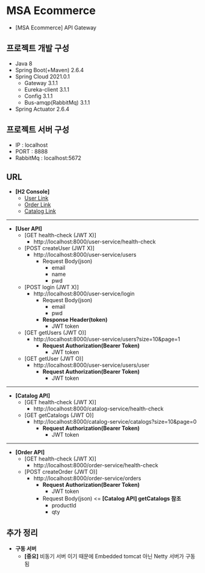 # MSA Ecommerce
- [MSA Ecommerce] API Gateway

## 프로젝트 개발 구성
- Java 8
- Spring Boot(+Maven) 2.6.4
- Spring Cloud 2021.0.1
  - Gateway 3.1.1
  - Eureka-client 3.1.1
  - Config 3.1.1
  - Bus-amqp(RabbitMq) 3.1.1
- Spring Actuator 2.6.4

## 프로젝트 서버 구성
- IP : localhost
- PORT : 8888
- RabbitMq : localhost:5672

## URL
- **[H2 Console]**
  - [User Link](http://localhost:8000/user-service/h2-console)
  - [Order Link](http://localhost:8000/order-service/h2-console)
  - [Catalog Link](http://localhost:8000/catalog-service/h2-console)
------------
- **[User API]**
  - [GET health-check (JWT X)]
    - http://localhost:8000/user-service/health-check
  - [POST createUser (JWT X)]
    - http://localhost:8000/user-service/users
      - Request Body(json)
        - email
        - name
        - pwd
  - [POST login (JWT X)]
    - http://localhost:8000/user-service/login
      - Request Body(json)
        - email
        - pwd
      - **Response Header(token)**
        - JWT token
  - [GET getUsers (JWT O)]
    - http://localhost:8000/user-service/users?size=10&page=1
      - **Request Authorization(Bearer Token)** 
        - JWT token
  - [GET getUser (JWT O)]
    - http://localhost:8000/user-service/users/user
      - **Request Authorization(Bearer Token)**
        - JWT token
------------
- **[Catalog API]**
  - [GET health-check (JWT X)]
    - http://localhost:8000/catalog-service/health-check
  - [GET getCatalogs (JWT O)]
    - http://localhost:8000/catalog-service/catalogs?size=10&page=0
      - **Request Authorization(Bearer Token)**
        - JWT token
------------
- **[Order API]**
  - [GET health-check (JWT X)]
    - http://localhost:8000/order-service/health-check
  - [POST createOrder (JWT O)]
    - http://localhost:8000/order-service/orders
      - **Request Authorization(Bearer Token)**
        - JWT token
      - Request Body(json) <= **[Catalog API] getCatalogs 참조** 
        - productId
        - qty

## 추가 정리
- **구동 서버**
  - **[중요]** 비동기 서버 이기 때문에 Embedded tomcat 아닌 Netty 서버가 구동됨
